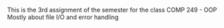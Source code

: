 This is the 3rd assignment of the semester for the class COMP 249 - OOP
Mostly about file I/O and error handling
